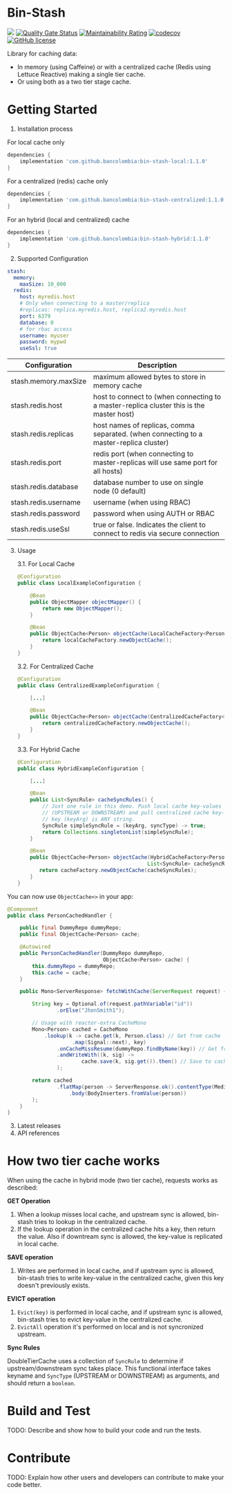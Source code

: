 # Bin-Stash 

![](https://github.com/bancolombia/bin-stash/workflows/Java%20CI%20with%20Gradle/badge.svg)
[![Quality Gate Status](https://sonarcloud.io/api/project_badges/measure?project=bancolombia_bin-stash&metric=alert_status)](https://sonarcloud.io/dashboard?id=bancolombia_bin-stash)
[![Maintainability Rating](https://sonarcloud.io/api/project_badges/measure?project=bancolombia_bin-stash&metric=sqale_rating)](https://sonarcloud.io/dashboard?id=bancolombia_bin-stash)
[![codecov](https://codecov.io/gh/bancolombia/bin-stash/branch/master/graph/badge.svg)](https://codecov.io/gh/bancolombia/bin-stash)
[![GitHub license](https://img.shields.io/github/license/Naereen/StrapDown.js.svg)](https://github.com/bancolombia/bin-stash/blob/master/LICENSE)

Library for caching data:

- In memory (using Caffeine) or with a centralized cache (Redis using Lettuce Reactive) making a single tier cache.
- Or using both as a two tier stage cache.

# Getting Started

1.	Installation process

For local cache only

```gradle
dependencies {
    implementation 'com.github.bancolombia:bin-stash-local:1.1.0'
}
```

For a centralized (redis) cache only

```gradle
dependencies {
    implementation 'com.github.bancolombia:bin-stash-centralized:1.1.0'
}
```

For an hybrid (local and centralized) cache

```gradle
dependencies {
    implementation 'com.github.bancolombia:bin-stash-hybrid:1.1.0'
}
```

2.	Supported Configuration

```yaml
stash:
  memory:
    maxSize: 10_000
  redis:
    host: myredis.host
    # Only when connecting to a master/replica
    #replicas: replica.myredis.host, replica2.myredis.host
    port: 6379
    database: 0
    # for rbac access
    username: myuser
    password: mypwd
    useSsl: true
```

| Configuration        | Description                                                                              |
----------------------|------------------------------------------------------------------------------------------
| stash.memory.maxSize | maximum allowed bytes to store in memory cache                                           |
| stash.redis.host     | host to connect to (when connecting to a master-replica cluster this is the master host) |
| stash.redis.replicas | host names of replicas, comma separated. (when connecting to a master-replica cluster)   |
| stash.redis.port     | redis port (when connecting to master-replicas will use same port for all hosts)         |
| stash.redis.database | database number to use on single node (0 default)                                        |
| stash.redis.username | username (when using RBAC)                                                               |
| stash.redis.password | password when using AUTH or RBAC                                                         |
| stash.redis.useSsl | true or false. Indicates the client to connect to redis via secure connection            |


3. Usage

    3.1. For Local Cache

    ```java
    @Configuration
    public class LocalExampleConfiguration {
    
        @Bean
        public ObjectMapper objectMapper() {
            return new ObjectMapper();
        }
    
        @Bean
        public ObjectCache<Person> objectCache(LocalCacheFactory<Person> localCacheFactory) {
            return localCacheFactory.newObjectCache();
        }
    }
    ```

   3.2. For Centralized Cache

    ```java
    @Configuration
    public class CentralizedExampleConfiguration {
    
        [...]
    
        @Bean
        public ObjectCache<Person> objectCache(CentralizedCacheFactory<> centralizedCacheFactory) {
            return centralizedCacheFactory.newObjectCache();
        }
    }
    ```

   3.3. For Hybrid Cache

    ```java
    @Configuration
    public class HybridExampleConfiguration {
    
        [...]
    
        @Bean
        public List<SyncRule> cacheSyncRules() {
            // Just one rule in this demo. Push local cache key-values to centralized cache, disregarding syncType 
            // (UPSTREAM or DOWNSTREAM) and pull centralized cache key-values to local cache when affected 
            // key (keyArg) is ANY string.
            SyncRule simpleSyncRule = (keyArg, syncType) -> true;
            return Collections.singletonList(simpleSyncRule);
        }  
    
        @Bean
        public ObjectCache<Person> objectCache(HybridCacheFactory<Person> cacheFactory,
                                              List<SyncRule> cacheSyncRules) {
           return cacheFactory.newObjectCache(cacheSyncRules);
        }
    }
    ```
   
You can now use `ObjectCache<>` in your app:

```java
@Component
public class PersonCachedHandler {

    public final DummyRepo dummyRepo;
    public final ObjectCache<Person> cache;

    @Autowired
    public PersonCachedHandler(DummyRepo dummyRepo,
                               ObjectCache<Person> cache) {
        this.dummyRepo = dummyRepo;
        this.cache = cache;
    }

    public Mono<ServerResponse> fetchWithCache(ServerRequest request) {

        String key = Optional.of(request.pathVariable("id"))
                .orElse("JhonSmith1");

        // Usage with reactor-extra CacheMono
        Mono<Person> cached = CacheMono
            .lookup(k -> cache.get(k, Person.class) // Get from cache
                     .map(Signal::next), key)
                .onCacheMissResume(dummyRepo.findByName(key)) // Get from some db repo
                .andWriteWith((k, sig) ->
                        cache.save(k, sig.get()).then() // Save to cache
                );

        return cached
                .flatMap(person -> ServerResponse.ok().contentType(MediaType.APPLICATION_JSON)
                    .body(BodyInserters.fromValue(person))
        );
    }
}
```
3.	Latest releases
4.	API references

# How two tier cache works

When using the cache in hybrid mode (two tier cache), requests works as described:

**GET Operation**

1. When a lookup misses local cache, and upstream sync is allowed, bin-stash tries to lookup in the centralized cache.
2. If the lookup operation in the centralized cache hits a key, then return the value. Also if downtream sync 
   is allowed, the key-value is replicated in local cache.
   
**SAVE operation**

1. Writes are performed in local cache, and if upstream sync is allowed, bin-stash tries to write key-value in the
   centralized cache, given this key doesn't previously exists.

**EVICT operation**

1. `Evict(key)` is performed in local cache, and if upstream sync is allowed, bin-stash tries to evict key-value in the
   centralized cache.
2. `EvictAll` operation it's performed on local and is not syncronized upstream.   

**Sync Rules**

DoubleTierCache uses a collection of `SyncRule` to determine if upstream/downstream sync takes place. 
This functional interface takes keyname and `SyncType` (UPSTREAM or DOWNSTREAM) as arguments, and should return 
a `boolean`.

# Build and Test
TODO: Describe and show how to build your code and run the tests. 

# Contribute
TODO: Explain how other users and developers can contribute to make your code better. 
